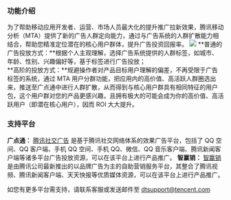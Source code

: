 ### 功能介绍
为了帮助移动应用开发者、运营、市场人员最大化的提升推广拉新效果，腾讯移动分析（MTA）提供了新的广告人群定向能力，通过与广告系统的人群扩散能力相结合，帮助您精准定位潜在的核心用户群体，提升广告投资回报率。
![](http://imgcache.tcecqpoc.fsphere.cn/image/mc.qcloudimg.com/static/img/9e734c81948b551c8e81526ad95e363e/image.png)
**普通的广告投放方式：**根据个人主观理解，选择广告系统提供的人群标签，如城市、年龄、性别、兴趣偏好等，基于标签进行广告投放；  
**高阶的投放方式：**规避操作者对产品目标用户理解的偏差，不再受限于广告标签的系统，通过 MTA 用户分群功能，把应用内的高价值、高活跃人群圈选出来，推送至广点通中进行人群扩散，从而得到与核心用户群具有相同特征的用户包，这个用户群对您的产品更感兴趣，且拥有极大的可能会成为你的高价值、高活跃用户（即潜在核心用户），因而 ROI 大大提升。
### 支持平台
**广点通：**
[腾讯社交广告](http://e.qq.com) 是基于腾讯社交网络体系的效果广告平台，包括了 QQ 空间、QQ 客户端、手机 QQ 空间、手机 QQ、微信、QQ 音乐客户端、腾讯新闻客户端等诸多平台广告投放资源，可以在该平台上进行产品推广。
**智赢销：**
[智赢销](http://win.qq.com) 是由腾讯公司最新推出的以品牌广告为主的自助营销服务平台，其整合了腾讯视频、腾讯新闻客户端、天天快报等优质媒体资源，可以在该平台上进行产品推广。

如您有更多平台需支持，请联系客服或发送邮件至 dtsupport@tencent.com
